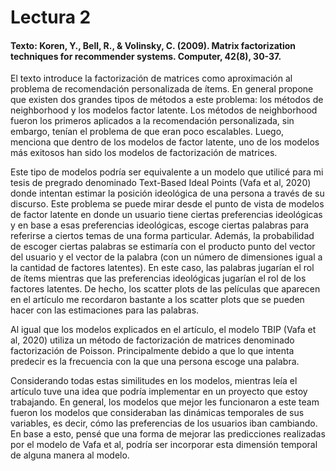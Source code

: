 # Lectura 2

#### Texto: Koren, Y., Bell, R., & Volinsky, C. (2009). Matrix factorization techniques for recommender systems. Computer, 42(8), 30-37.

El texto introduce la factorización de matrices como aproximación al problema de recomendación personalizada de ítems. En general propone que existen dos grandes tipos de métodos a este problema: los métodos de neighborhood y los modelos factor latente. Los métodos de neighborhood fueron los primeros aplicados a la recomendación personalizada, sin embargo, tenían el problema de que eran poco escalables. Luego, menciona que dentro de los modelos de factor latente, uno de los modelos más exitosos han sido los modelos de factorización de matrices.

Este tipo de modelos podría ser equivalente a un modelo que utilicé para mi tesis de pregrado denominado Text-Based Ideal Points (Vafa et al, 2020) donde intentan estimar la posición ideológica de una persona a través de su discurso. Este problema se puede mirar desde el punto de vista de modelos de factor latente en donde un usuario tiene ciertas preferencias ideológicas y en base a esas preferencias ideológicas, escoge ciertas palabras para referirse a ciertos temas de una forma particular. Además, la probabilidad de escoger ciertas palabras se estimaría con el producto punto del vector del usuario y el vector de la palabra (con un número de dimensiones igual a la cantidad de factores latentes). En este caso, las palabras jugarían el rol de ítems mientras que las preferencias ideológicas jugarían el rol de los factores latentes. De hecho, los scatter plots de las películas que aparecen en el artículo me recordaron bastante a los scatter plots que se pueden hacer con las estimaciones para las palabras.

Al igual que los modelos explicados en el artículo, el modelo TBIP (Vafa et al, 2020) utiliza un método de factorización de matrices denominado factorización de Poisson. Principalmente debido a que lo que intenta predecir es la frecuencia con la que una persona escoge una palabra.

Considerando todas estas similitudes en los modelos, mientras leía el artículo tuve una idea que podría implementar en un proyecto que estoy trabajando. En general, los modelos que mejor les funcionaron a este team fueron los modelos que consideraban las dinámicas temporales de sus variables, es decir, cómo las preferencias de los usuarios iban cambiando. En base a esto, pensé que una forma de mejorar las predicciones realizadas por el modelo de Vafa et al, podría ser incorporar esta dimensión temporal de alguna manera al modelo.
